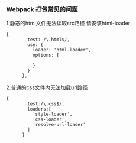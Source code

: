 ### Webpack 打包常见的问题

1.静态的html文件无法读取src路径 请安装html-loader
```
{
        test: /\.html$/,
        use: {
          loader: 'html-loader',
          options: {

          }
        }
      },
```


2.普通的css文件内无法加载url路径 
```
{
        test:/\.css$/,
        loaders:[
          'style-loader',
          'css-loader',
          'resolve-url-loader'
        ]
      }
```